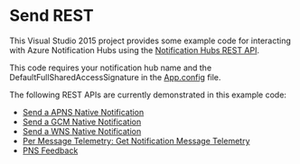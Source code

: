 # Send REST

This Visual Studio 2015 project provides some example code for interacting with Azure Notification Hubs using the [Notification Hubs REST API](https://msdn.microsoft.com/en-us/library/azure/dn223264.aspx).

This code requires your notification hub name and the DefaultFullSharedAccessSignature in the [App.config](https://github.com/Azure/azure-notificationhubs-samples/blob/master/dotnet/SendRestExample/SendRestExample/App.config) file.

The following REST APIs are currently demonstrated in this example code:

- [Send a APNS Native Notification](https://msdn.microsoft.com/library/azure/dn223266.aspx)
- [Send a GCM Native Notification](https://msdn.microsoft.com/library/azure/dn223273.aspx)
- [Send a WNS Native Notification](https://msdn.microsoft.com/library/azure/dn223272.aspx)
- [Per Message Telemetry: Get Notification Message Telemetry](https://msdn.microsoft.com/library/azure/mt608135.aspx)
- [PNS Feedback](https://msdn.microsoft.com/library/azure/mt705560.aspx)